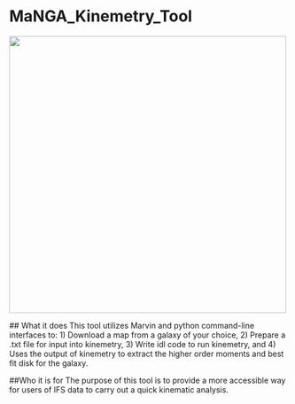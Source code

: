 # MaNGA_Kinemetry_Tool

<img src="kinemetry_figures/kinemetry_results_9886-12704.png" width=500>

<p>
## What it does
This tool utilizes Marvin and python command-line interfaces to:
1) Download a map from a galaxy of your choice,
2) Prepare a .txt file for input into kinemetry,
3) Write idl code to run kinemetry, and
4) Uses the output of kinemetry to extract the higher order moments and best fit disk for the galaxy.

<p>
##Who it is for
The purpose of this tool is to provide a more accessible way for users of IFS data to carry out a quick kinematic analysis.
